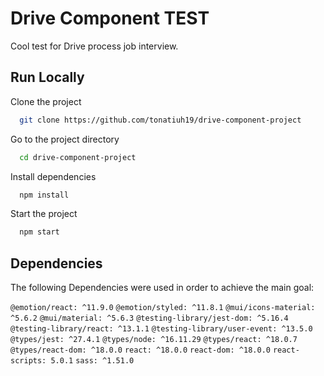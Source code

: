 # Drive Component TEST

Cool test for Drive process job interview.

## Run Locally

Clone the project

```bash
  git clone https://github.com/tonatiuh19/drive-component-project
```

Go to the project directory

```bash
  cd drive-component-project
```

Install dependencies

```bash
  npm install
```

Start the project

```bash
  npm start
```

## Dependencies

The following Dependencies were used in order to achieve the main goal:

`@emotion/react: ^11.9.0`
`@emotion/styled: ^11.8.1`
`@mui/icons-material: ^5.6.2`
`@mui/material: ^5.6.3`
`@testing-library/jest-dom: ^5.16.4`
`@testing-library/react: ^13.1.1`
`@testing-library/user-event: ^13.5.0`
`@types/jest: ^27.4.1`
`@types/node: ^16.11.29`
`@types/react: ^18.0.7`
`@types/react-dom: ^18.0.0`
`react: ^18.0.0`
`react-dom: ^18.0.0`
`react-scripts: 5.0.1`
`sass: ^1.51.0`
